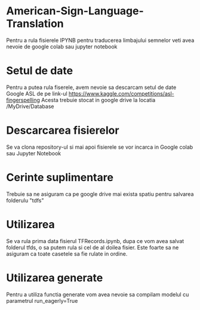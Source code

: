 # American-Sign-Language-Translation
Pentru a rula fisierele IPYNB pentru traducerea limbajului semnelor veti avea nevoie de google colab sau jupyter notebook
# Setul de date
Pentru a putea rula fiserele, avem nevoie sa descarcam setul de date Google ASL
de pe link-ul https://www.kaggle.com/competitions/asl-fingerspelling
Acesta trebuie stocat in google drive la locatia /MyDrive/Database
# Descarcarea fisierelor
Se va clona repository-ul si mai apoi fisierele se vor incarca in Google colab sau Jupyter Notebook
# Cerinte suplimentare
Trebuie sa ne asiguram ca pe google drive mai exista spatiu pentru salvarea folderulu "tdfs"


# Utilizarea 
Se va rula prima data fisierul TFRecords.ipynb, dupa ce vom avea salvat folderul tfds, o sa putem rula si cel de al doilea fisier.
Este foarte sa ne asiguram ca toate casetele sa fie rulate in ordine.

# Utilizarea generate
Pentru a utiliza functia generate vom avea nevoie sa compilam modelul cu parametrul run_eagerly=True
